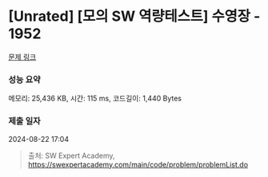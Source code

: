 # [Unrated] [모의 SW 역량테스트] 수영장 - 1952 

[문제 링크](https://swexpertacademy.com/main/code/problem/problemDetail.do?contestProbId=AV5PpFQaAQMDFAUq) 

### 성능 요약

메모리: 25,436 KB, 시간: 115 ms, 코드길이: 1,440 Bytes

### 제출 일자

2024-08-22 17:04



> 출처: SW Expert Academy, https://swexpertacademy.com/main/code/problem/problemList.do